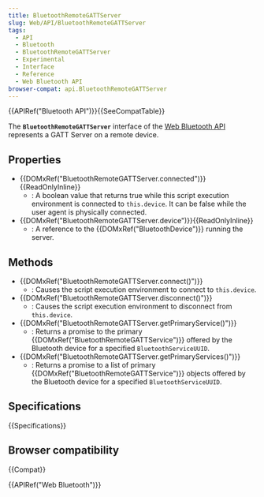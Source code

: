 ```yaml
---
title: BluetoothRemoteGATTServer
slug: Web/API/BluetoothRemoteGATTServer
tags:
  - API
  - Bluetooth
  - BluetoothRemoteGATTServer
  - Experimental
  - Interface
  - Reference
  - Web Bluetooth API
browser-compat: api.BluetoothRemoteGATTServer
---
```

{{APIRef("Bluetooth API")}}{{SeeCompatTable}}

The **`BluetoothRemoteGATTServer`** interface of the [Web Bluetooth API](/en-US/docs/Web/API/Web_Bluetooth_API) represents a GATT
Server on a remote device.

## Properties

- {{DOMxRef("BluetoothRemoteGATTServer.connected")}}{{ReadOnlyInline}}
  - : A boolean value that returns true while this script execution environment is
    connected to `this.device`. It can be false while the user agent is
    physically connected.
- {{DOMxRef("BluetoothRemoteGATTServer.device")}}{{ReadOnlyInline}}
  - : A reference to the {{DOMxRef("BluetoothDevice")}} running the server.

## Methods

- {{DOMxRef("BluetoothRemoteGATTServer.connect()")}}
  - : Causes the script execution environment to connect to `this.device`.
- {{DOMxRef("BluetoothRemoteGATTServer.disconnect()")}}
  - : Causes the script execution environment to disconnect from `this.device`.
- {{DOMxRef("BluetoothRemoteGATTServer.getPrimaryService()")}}
  - : Returns a promise to the primary {{DOMxRef("BluetoothRemoteGATTService")}} offered by the
    Bluetooth device for a specified `BluetoothServiceUUID`.
- {{DOMxRef("BluetoothRemoteGATTServer.getPrimaryServices()")}}
  - : Returns a promise to a list of primary {{DOMxRef("BluetoothRemoteGATTService")}} objects
    offered by the Bluetooth device for a specified `BluetoothServiceUUID`.

## Specifications

{{Specifications}}

## Browser compatibility

{{Compat}}

{{APIRef("Web Bluetooth")}}
